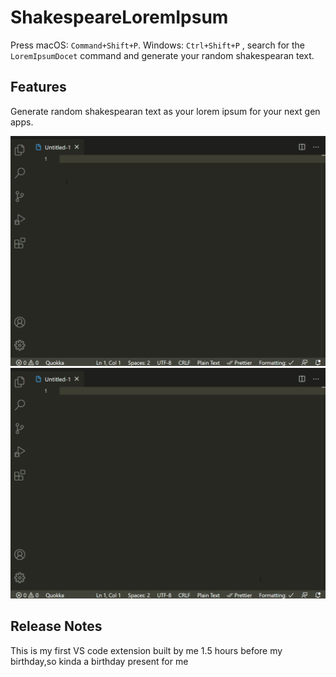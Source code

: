 # ShakespeareLoremIpsum

Press macOS: `Command+Shift+P`. Windows: `Ctrl+Shift+P` , search for the `LoremIpsumDocet` command and generate your random shakespearan text.

## Features

Generate random shakespearan text as your lorem ipsum for your next gen apps.

![Generating LoremIpsumShakespearan Text Example 1](./gifs/Sample1.gif)
![Generating LoremIpsumShakespearan Text Example 2](./gifs/Sample2.gif)

## Release Notes

This is my first VS code extension built by me 1.5 hours before my birthday,so kinda a birthday present for me
